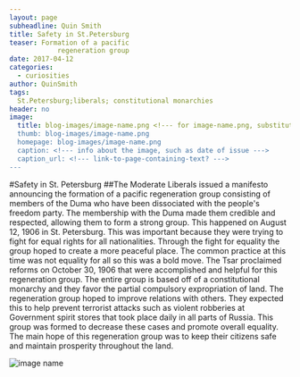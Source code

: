 ```yaml
---
layout: page
subheadline: Quin Smith
title: Safety in St.Petersburg
teaser: Formation of a pacific
            regeneration group
date: 2017-04-12
categories:
  - curiosities
author: QuinSmith
tags:
  St.Petersburg;liberals; constitutional monarchies
header: no
image:
  title: blog-images/image-name.png <!--- for image-name.png, substitute name you've given your image file --->
  thumb: blog-images/image-name.png
  homepage: blog-images/image-name.png
  caption: <!--- info about the image, such as date of issue --->
  caption_url: <!--- link-to-page-containing-text? --->
---
```

#Safety in St. Petersburg
##The Moderate Liberals issued a manifesto announcing the formation of a pacific regeneration group consisting of members of the Duma who have been dissociated with the people's freedom party.  The membership with the Duma made them credible and respected, allowing them to form a strong group. This happened on August 12, 1906 in St. Petersburg. This was important because they were trying to fight for equal rights for all nationalities.  Through the fight for equality the group hoped to create a more peaceful place.  The common practice at this time was not equality for all so this was a bold move.  The Tsar proclaimed reforms on October 30, 1906 that were accomplished and helpful for this regeneration group. The entire group is based off of a constitutional monarchy and they favor the partial compulsory expropriation of land. The regeneration group hoped to improve relations with others. They expected this to help prevent terrorist attacks such as violent robberies at Government spirit stores that took place daily in all parts of Russia.  This group was formed to decrease these cases and promote overall equality. The main hope of this regeneration group was to keep their citizens safe and maintain prosperity throughout the land.  



![image name](https://github.com/dig-eg-gaz/dig-eg-gaz.github.io/blob/master/images/blog-images/image-name.png?raw=true)
